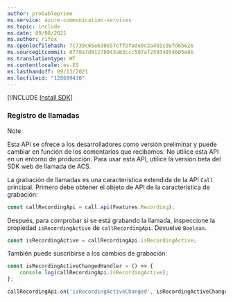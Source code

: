 ```yaml
---
author: probableprime
ms.service: azure-communication-services
ms.topic: include
ms.date: 09/08/2021
ms.author: rifox
ms.openlocfilehash: 7c739c65e638657cffbfade0c2a491cdefd6b626
ms.sourcegitcommit: 0770a7d91278043a83ccc597af25934854605e8b
ms.translationtype: HT
ms.contentlocale: es-ES
ms.lasthandoff: 09/13/2021
ms.locfileid: "128699430"
---
```

[!INCLUDE [Install SDK](../install-sdk/install-sdk-web.md)]

### <a name="record-calls"></a>Registro de llamadas
> [!NOTE]
> Esta API se ofrece a los desarrolladores como versión preliminar y puede cambiar en función de los comentarios que recibamos. No utilice esta API en un entorno de producción. Para usar esta API, utilice la versión beta del SDK web de llamada de ACS.

La grabación de llamadas es una característica extendida de la API `Call` principal. Primero debe obtener el objeto de API de la característica de grabación:

```js
const callRecordingApi = call.api(Features.Recording);
```

Después, para comprobar si se está grabando la llamada, inspeccione la propiedad `isRecordingActive` de `callRecordingApi`. Devuelve `Boolean`.

```js
const isRecordingActive = callRecordingApi.isRecordingActive;
```

También puede suscribirse a los cambios de grabación:

```js
const isRecordingActiveChangedHandler = () => {
    console.log(callRecordingApi.isRecordingActive);
};

callRecordingApi.on('isRecordingActiveChanged', isRecordingActiveChangedHandler);
```